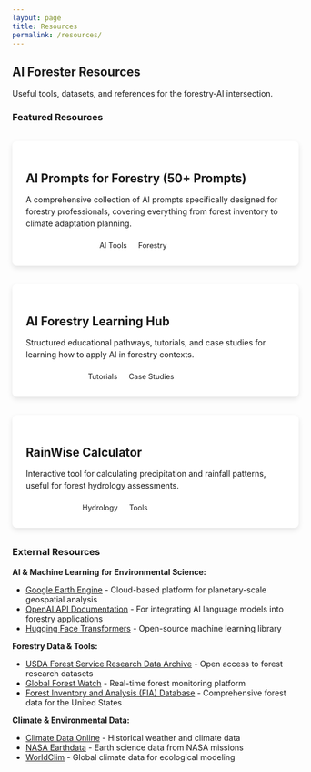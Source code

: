 ```yaml
---
layout: page
title: Resources
permalink: /resources/
---
```


## AI Forester Resources

Useful tools, datasets, and references for the forestry-AI intersection.

### Featured Resources

<div class="resource-grid">

<div class="resource-card">
  <h3><a href="https://drive.google.com/file/d/16ZgRiskDNVCyqpxBFA-IskUzwNYNUogO/view?usp=sharing" target="_blank">AI Prompts for Forestry (50+ Prompts)</a></h3>
  <p>A comprehensive collection of AI prompts specifically designed for forestry professionals, covering everything from forest inventory to climate adaptation planning.</p>
  <div class="resource-meta">
    <span class="type">Prompt Library</span>
    <span class="categories">
      <span class="category">AI Tools</span>
      <span class="category">Forestry</span>
    </span>
  </div>
</div>

<div class="resource-card">
  <h3><a href="/learning/">AI Forestry Learning Hub</a></h3>
  <p>Structured educational pathways, tutorials, and case studies for learning how to apply AI in forestry contexts.</p>
  <div class="resource-meta">
    <span class="type">Educational</span>
    <span class="categories">
      <span class="category">Tutorials</span>
      <span class="category">Case Studies</span>
    </span>
  </div>
</div>

<div class="resource-card">
  <h3><a href="/tools/rainwise-calculator.html">RainWise Calculator</a></h3>
  <p>Interactive tool for calculating precipitation and rainfall patterns, useful for forest hydrology assessments.</p>
  <div class="resource-meta">
    <span class="type">Calculator</span>
    <span class="categories">
      <span class="category">Hydrology</span>
      <span class="category">Tools</span>
    </span>
  </div>
</div>

</div>

### External Resources

**AI & Machine Learning for Environmental Science:**
- [Google Earth Engine](https://earthengine.google.com/) - Cloud-based platform for planetary-scale geospatial analysis
- [OpenAI API Documentation](https://platform.openai.com/docs) - For integrating AI language models into forestry applications
- [Hugging Face Transformers](https://huggingface.co/transformers/) - Open-source machine learning library

**Forestry Data & Tools:**
- [USDA Forest Service Research Data Archive](https://www.fs.usda.gov/rds/) - Open access to forest research datasets
- [Global Forest Watch](https://www.globalforestwatch.org/) - Real-time forest monitoring platform
- [Forest Inventory and Analysis (FIA) Database](https://www.fia.fs.usda.gov/) - Comprehensive forest data for the United States

**Climate & Environmental Data:**
- [Climate Data Online](https://www.ncdc.noaa.gov/cdo-web/) - Historical weather and climate data
- [NASA Earthdata](https://earthdata.nasa.gov/) - Earth science data from NASA missions
- [WorldClim](https://www.worldclim.org/) - Global climate data for ecological modeling

<style>
.resource-grid {
  display: grid;
  grid-template-columns: repeat(auto-fit, minmax(300px, 1fr));
  gap: 2rem;
  margin: 2rem 0;
}

.resource-card {
  background-color: white;
  border-radius: 8px;
  padding: 1.5rem;
  box-shadow: 0 4px 10px rgba(0,0,0,0.1);
  transition: transform 0.3s ease, box-shadow 0.3s ease;
}

.resource-card:hover {
  transform: translateY(-2px);
  box-shadow: 0 8px 20px rgba(0,0,0,0.1);
}

.resource-card h3 {
  margin-bottom: 0.5rem;
  font-size: 1.3rem;
}

.resource-card h3 a {
  color: var(--primary-dark);
  text-decoration: none;
}

.resource-card h3 a:hover {
  color: var(--accent);
}

.resource-card p {
  color: var(--gray);
  margin-bottom: 1rem;
  line-height: 1.5;
}

.resource-meta {
  display: flex;
  flex-wrap: wrap;
  gap: 0.5rem;
  align-items: center;
}

.type {
  background-color: var(--primary);
  color: white;
  padding: 0.25rem 0.5rem;
  border-radius: 4px;
  font-size: 0.85rem;
  font-weight: 600;
}

.categories {
  display: flex;
  gap: 0.25rem;
}

.category {
  background-color: var(--light-gray);
  color: var(--dark);
  padding: 0.25rem 0.5rem;
  border-radius: 4px;
  font-size: 0.8rem;
}
</style>
